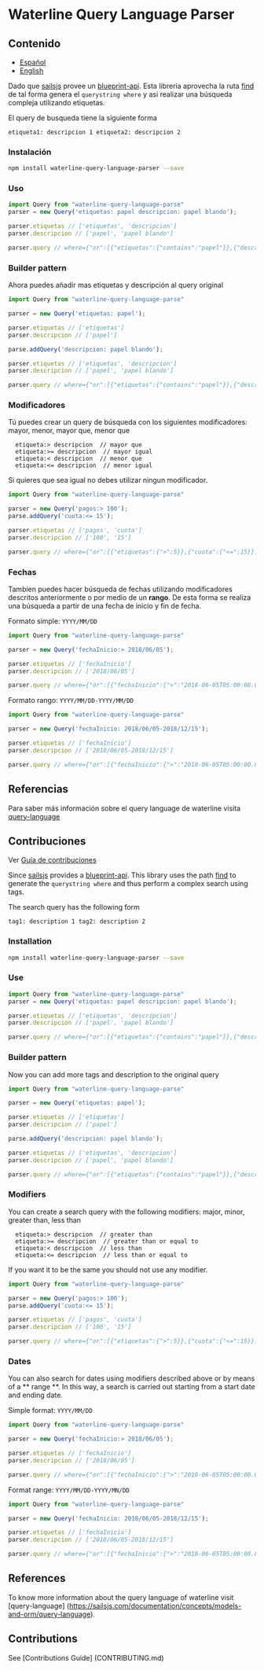 # Waterline Query Language Parser

## Contenido

- [Español](#spanish)
- [English](#english)

<a id="spanish"></a>
Dado que [sailsjs](sailsjs.com) provee un [blueprint-api](https://sailsjs.com/documentation/reference/blueprint-api). Esta librería aprovecha la ruta [find](https://sailsjs.com/documentation/reference/blueprint-api/find-where) de tal forma genera el `querystring where` y asi realizar una búsqueda compleja utilizando etiquetas.

El query de busqueda tiene la siguiente forma
```
etiqueta1: descripcion 1 etiqueta2: descripcion 2
```

### Instalación
```bash
npm install waterline-query-language-parser --save
```

### Uso
```javascript
import Query from "waterline-query-language-parse"
parser = new Query('etiquetas: papel descripcion: papel blando');

parser.etiquetas // ['etiquetas', 'descripcion']
parser.descripcion // ['papel', 'papel blando']

parser.query // where={"or":[{"etiquetas":{"contains":"papel"}},{"descripcion":{"contains":"papel blando"}}]}
```

### Builder pattern
Ahora puedes añadir mas etiquetas y descripción al query original

```javascript
import Query from "waterline-query-language-parse"

parser = new Query('etiquetas: papel');

parser.etiquetas // ['etiquetas']
parser.descripcion // ['papel']

parse.addQuery('descripcion: papel blando');

parser.etiquetas // ['etiquetas', 'descripcion']
parser.descripcion // ['papel', 'papel blando']

parser.query // where={"or":[{"etiquetas":{"contains":"papel"}},{"descripcion":{"contains":"papel blando"}}]}
```

### Modificadores

Tú puedes crear un query de búsqueda con los siguientes modificadores: mayor, menor, mayor que, menor que
```
  etiqueta:> descripcion  // mayor que
  etiqueta:>= descripcion  // mayor igual
  etiqueta:< descripcion  // menor que
  etiqueta:<= descripcion  // menor igual
```

Si quieres que sea igual no debes utilizar ningun modificador.

```javascript
import Query from "waterline-query-language-parse"

parser = new Query('pagos:> 100');
parse.addQuery('cuota:<= 15');

parser.etiquetas // ['pagos', 'cuota']
parser.descripcion // ['100', '15']

parser.query // where={"or":[{"etiquetas":{">":5}},{"cuota":{"<=":15}}]}
```

### Fechas
Tambíen puedes hacer búsqueda de fechas utilizando modificadores descritos anteriormente o por medio de un **rango**. De esta forma se realiza una búsqueda a partir de una fecha de inicio y fin de fecha.

Formato simple: `YYYY/MM/DD`
```javascript
import Query from "waterline-query-language-parse"

parser = new Query('fechaInicio:> 2018/06/05');

parser.etiquetas // ['fechaInicio']
parser.descripcion // ['2018/06/05']

parser.query // where={"or":[{"fechaInicio":{">":"2018-06-05T05:00:00.000Z"}}]}
```

Formato rango: `YYYY/MM/DD-YYYY/MM/DD`
```javascript
import Query from "waterline-query-language-parse"

parser = new Query('fechaInicio: 2018/06/05-2018/12/15');

parser.etiquetas // ['fechaInicio']
parser.descripcion // ['2018/06/05-2018/12/15']

parser.query // where={"or":[{"fechaInicio":{">":"2018-06-05T05:00:00.000Z","<":"2018-12-15T05:00:00.000Z"}}]}
```

## Referencias

Para saber más información sobre el query language de waterline visita [query-language](https://sailsjs.com/documentation/concepts/models-and-orm/query-language)

## Contribuciones

Ver [Guía de contribuciones](CONTRIBUTING.md)


<a id="english"></a>
Since [sailsjs](sailsjs.com) provides a [blueprint-api](https://sailsjs.com/documentation/reference/blueprint-api). This library uses the path [find](https://sailsjs.com/documentation/reference/blueprint-api/find-where) to generate the `querystring where` and thus perform a complex search using tags.

The search query has the following form

```
tag1: description 1 tag2: description 2
```

### Installation
```bash
npm install waterline-query-language-parser --save
```

### Use
```javascript
import Query from "waterline-query-language-parse"
parser = new Query('etiquetas: papel descripcion: papel blando');

parser.etiquetas // ['etiquetas', 'descripcion']
parser.descripcion // ['papel', 'papel blando']

parser.query // where={"or":[{"etiquetas":{"contains":"papel"}},{"descripcion":{"contains":"papel blando"}}]}
```

### Builder pattern
Now you can add more tags and description to the original query

```javascript
import Query from "waterline-query-language-parse"

parser = new Query('etiquetas: papel');

parser.etiquetas // ['etiquetas']
parser.descripcion // ['papel']

parse.addQuery('descripcion: papel blando');

parser.etiquetas // ['etiquetas', 'descripcion']
parser.descripcion // ['papel', 'papel blando']

parser.query // where={"or":[{"etiquetas":{"contains":"papel"}},{"descripcion":{"contains":"papel blando"}}]}
```

### Modifiers

You can create a search query with the following modifiers: major, minor, greater than, less than

```
  etiqueta:> descripcion  // greater than
  etiqueta:>= descripcion  // greater than or equal to
  etiqueta:< descripcion  // less than
  etiqueta:<= descripcion  // less than or equal to 
```

If you want it to be the same you should not use any modifier.

```javascript
import Query from "waterline-query-language-parse"

parser = new Query('pagos:> 100');
parse.addQuery('cuota:<= 15');

parser.etiquetas // ['pagos', 'cuota']
parser.descripcion // ['100', '15']

parser.query // where={"or":[{"etiquetas":{">":5}},{"cuota":{"<=":15}}]}
```

### Dates
You can also search for dates using modifiers described above or by means of a ** range **. In this way, a search is carried out starting from a start date and ending date.

Simple format: `YYYY/MM/DD`
```javascript
import Query from "waterline-query-language-parse"

parser = new Query('fechaInicio:> 2018/06/05');

parser.etiquetas // ['fechaInicio']
parser.descripcion // ['2018/06/05']

parser.query // where={"or":[{"fechaInicio":{">":"2018-06-05T05:00:00.000Z"}}]}
```

Format range: `YYYY/MM/DD-YYYY/MN/DD`
```javascript
import Query from "waterline-query-language-parse"

parser = new Query('fechaInicio: 2018/06/05-2018/12/15');

parser.etiquetas // ['fechaInicio']
parser.descripcion // ['2018/06/05-2018/12/15']

parser.query // where={"or":[{"fechaInicio":{">":"2018-06-05T05:00:00.000Z","<":"2018-12-15T05:00:00.000Z"}}]}
```

## References

To know more information about the query language of waterline visit [query-language] (https://sailsjs.com/documentation/concepts/models-and-orm/query-language).

## Contributions

See [Contributions Guide] (CONTRIBUTING.md)
